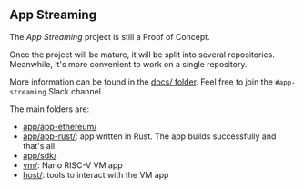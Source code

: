 ## App Streaming

The *App Streaming* project is still a Proof of Concept.

Once the project will be mature, it will be split into several repositories. Meanwhile, it's more convenient to work on a single repository.

More information can be found in the [docs/ folder](docs/). Feel free to join the `#app-streaming` Slack channel.

The main folders are:

- [app/app-ethereum/](app/app-ethereum/)
- [app/app-rust/](app/app-rust/): app written in Rust. The app builds successfully and that's all.
- [app/sdk/](app/sdk/)
- [vm/](vm/): Nano RISC-V VM app
- [host/](host/): tools to interact with the VM app
